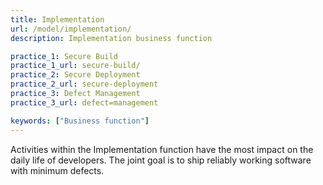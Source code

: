 ```yaml
---
title: Implementation
url: /model/implementation/
description: Implementation business function

practice_1: Secure Build
practice_1_url: secure-build/
practice_2: Secure Deployment
practice_2_url: secure-deployment
practice_3: Defect Management
practice_3_url: defect=management

keywords: ["Business function"]
---
```


Activities within the Implementation function have the most impact on the daily life of developers. The joint goal is to ship reliably working software with minimum defects.

